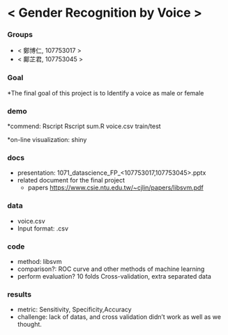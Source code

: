 # < Gender Recognition by Voice >

### Groups
* < 鄭博仁, 107753017 >
* < 鄺芷君, 107753045 >

### Goal
*The final goal of this project is to Identify a voice as male or female

### demo 
*commend: Rscript Rscript sum.R voice.csv train/test

*on-line visualization: shiny

### docs
* presentation: 1071_datascience_FP_<107753017,107753045>.pptx
* related document for the final project
  * papers
        https://www.csie.ntu.edu.tw/~cjlin/papers/libsvm.pdf

### data
* voice.csv
* Input format: .csv

### code
* method: libsvm
* comparison?: ROC curve and other methods of machine learning
* perform evaluation? 10 folds Cross-validation, extra separated data

### results

* metric: Sensitivity, Specificity,Accuracy
* challenge: lack of datas, and cross validation didn’t work as well as we thought.